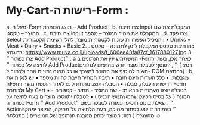# My-Cart-רישות ה-Form :
a. מעל ה-Form  תוצג הכותרת –  Add Product .
b. צרו תיבת input המקבלת את שם המוצר  – טקסט .
c. צרו תיבת input המקבלת את מחיר המוצר – מספר . 
d. צרו פקד Select המכיל אפשרויות שונות לקטגוריית מוצר, להלן רשימת הקטגוריות  : ▪ Drinks ▪ Meat ▪ Dairy ▪ Snacks ▪ Basic
2.
צרו תיבת טקסט המקבלת לינק לתמונה  – טקסט . לדוגמא: https://www.tnuva.co.il/uploads/f_606ee43fa87cf_1617880127.jpg  3. צרו כפתור ״ Add Product״  . a
המשתמש יזין את הנתונים  ב -Form.  לאחר מכן,  בעת לחיצה על כפתור    ״ Add  Product״ , יתווסף   לטבלה מוצר חדש בהתאם לנתונים (  רמז:  חשוב להוסיף את המוצר למערך או כל מבנה נתונים אחר  ולכתוב ל-  DOM בהתאם) . b. מגבלות:  ▪ כלל השדות הינם חובה ▪ תיבת  המחיר חייבת להיות מספר  ▪ יש לנקות את הForm  לאחר הוספת מוצר  c. דרישות העגלה, טבלה  ▪ הטבלה תוצג מתחת ל Form ולכותרת My Cart ▪ בטבלה יוצגו העמודות הבאות:  - שם המוצר  - מחיר - קטגוריה - תמונה ( על בסיס הלינק שהמשתמש הכניס )  ▪ לטבלה יתווספו מוצרים בעת לחיצה על כפתור ה Form  ״ Add Product״ .   שאלת בונוס  הוסיפו עמודה לטבלה בשם ״ Actions״ בעמודה זו יוצג כפתור מחיקה, בעת הלחיצה על מחיקה, המוצר ימחק  מהעגלה ( רמז:  המוצר ימחק ממבנה הנתונים של המוצרים )    בהצלחה  ☺ 
